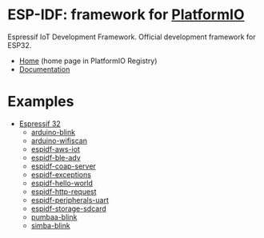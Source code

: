 
# ESP-IDF: framework for [PlatformIO](https://platformio.org)

Espressif IoT Development Framework. Official development framework for ESP32.

* [Home](https://platformio.org/frameworks/espidf) (home page in PlatformIO Registry)
* [Documentation](https://docs.platformio.org/page/frameworks/espidf.html)

# Examples

- [Espressif 32](https://github.com/platformio/platform-espressif32)
  * [arduino-blink](https://github.com/platformio/platform-espressif32/tree/master/examples/arduino-blink)
  * [arduino-wifiscan](https://github.com/platformio/platform-espressif32/tree/master/examples/arduino-wifiscan)
  * [espidf-aws-iot](https://github.com/platformio/platform-espressif32/tree/master/examples/espidf-aws-iot)
  * [espidf-ble-adv](https://github.com/platformio/platform-espressif32/tree/master/examples/espidf-ble-adv)
  * [espidf-coap-server](https://github.com/platformio/platform-espressif32/tree/master/examples/espidf-coap-server)
  * [espidf-exceptions](https://github.com/platformio/platform-espressif32/tree/master/examples/espidf-exceptions)
  * [espidf-hello-world](https://github.com/platformio/platform-espressif32/tree/master/examples/espidf-hello-world)
  * [espidf-http-request](https://github.com/platformio/platform-espressif32/tree/master/examples/espidf-http-request)
  * [espidf-peripherals-uart](https://github.com/platformio/platform-espressif32/tree/master/examples/espidf-peripherals-uart)
  * [espidf-storage-sdcard](https://github.com/platformio/platform-espressif32/tree/master/examples/espidf-storage-sdcard)
  * [pumbaa-blink](https://github.com/platformio/platform-espressif32/tree/master/examples/pumbaa-blink)
  * [simba-blink](https://github.com/platformio/platform-espressif32/tree/master/examples/simba-blink)

